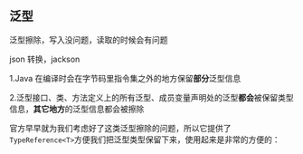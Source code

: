 ## 泛型

泛型擦除，写入没问题，读取的时候会有问题

json 转换，jackson

1.Java 在编译时会在字节码里指令集之外的地方保留**部分**泛型信息 

2.泛型接口、类、方法定义上的所有泛型、成员变量声明处的泛型**都会**被保留类型信息，**其它地方**的泛型信息都会被擦除

官方早早就为我们考虑好了这类泛型擦除的问题，所以它提供了`TypeReference<T>`方便我们把泛型类型保留下来，使用起来是非常的方便的：